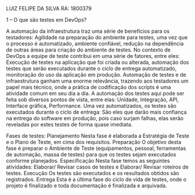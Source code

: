 
LUIZ FELIPE DA SILVA
RA: 1800379


1 – O que são testes em DevOps?

   A automação da infraestrutura traz uma série de benefícios para os testadores: Agilidade na preparação do ambiente para testes, uma vez que o processo é automatizado, ambiente confiável, redução na dependência de outras áreas para criação do ambiente de testes.
   No contexto de DevOps a equipe de teste contribui em uma série de fatores, entre eles: Execução de testes na aplicação que foi criada ou alterada, automação dos testes que serão executados durante o ciclo de entrega automatizado, monitoração do uso da aplicação em produção.
   Automação de testes e de infraestrutura ganham uma enorme relevância, trazendo aos testadores um papel mais técnico, onde a prática de codificação dos scripts é uma atividade comum em seu dia a dia.
   A automação dos testes aqui pode ser feita sob diversos pontos de vista, entre elas: Unidade, Integração, API, Interface gráfica, Performance.
   Uma vez automatizados, os testes são executados durante o ciclo de entrega: São eles que darão mais confiança na entrega do software em produção, pois caso surjam falhas, elas serão reveladas por estes testes de forma quase imediata.

   Fases de testes:
   Planejamento
 Nesta fase é elaborada a Estratégia de Teste e o Plano de Teste, em cima dos requisitos.
   Preparação
 O objetivo desta fase é preparar o Ambiente de Teste (equipamentos, pessoal, ferramentas de automação, massa de testes) para que os testes sejam executados conforme planejados.
   Especificação
 Nesta fase temos as seguintes atividades: Elaborar/ Revisar casos de testes e Elaborar/ Revisar roteiros de testes.
   Execução
 Os testes são executados e os resultados obtidos são registrados.
   Entrega
Esta é a última fase do ciclo de vida de testes, onde o projeto é finalizado e toda documentação é finalizada e arquivada.
